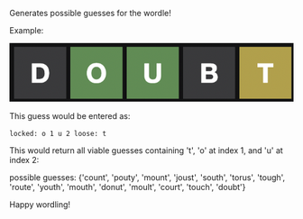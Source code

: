 Generates possible guesses for the wordle!

Example:

![alt text](example_guess.png?raw=true)

This guess would be entered as:

	locked: o 1 u 2 loose: t

This would return all viable guesses containing 't', 'o' at index 1, and 'u' at index 2:

possible guesses: {'count', 'pouty', 'mount', 'joust', 'south', 'torus', 'tough', 'route', 'youth', 'mouth', 'donut', 'moult', 'court', 'touch', 'doubt'}

Happy wordling!
